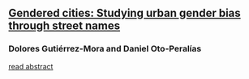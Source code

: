 


## [Gendered cities: Studying urban gender bias through street names](https://osf.io/b9n4k/)


### Dolores Gutiérrez-Mora and Daniel Oto-Peralías  

[read abstract](https://otoperalias.github.io/GenderedCities/Abstract.md)

